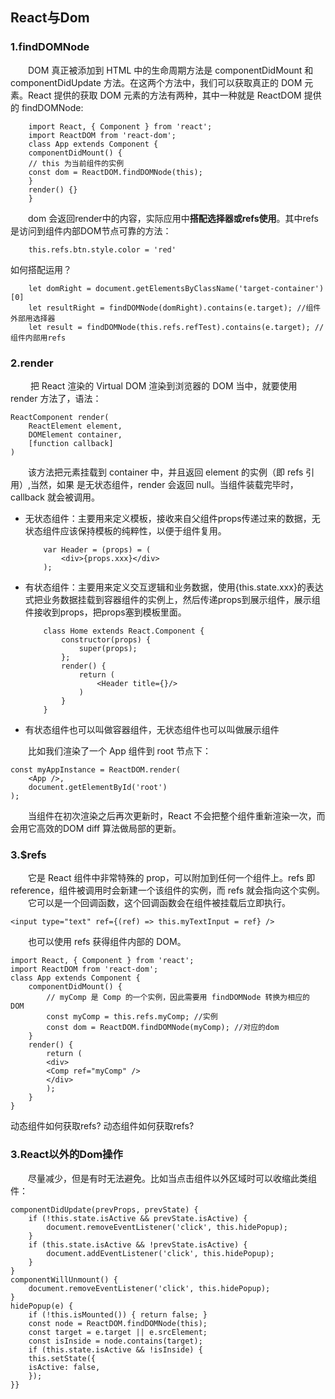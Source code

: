 ## React与Dom
### 1.findDOMNode
&emsp;&emsp;DOM 真正被添加到 HTML 中的生命周期方法是 componentDidMount 和 componentDidUpdate 方法。在这两个方法中，我们可以获取真正的 DOM 元素。React 提供的获取 DOM 元素的方法有两种，其中一种就是 ReactDOM 提供的 findDOMNode:
```
    import React, { Component } from 'react'; 
    import ReactDOM from 'react-dom'; 
    class App extends Component { 
    componentDidMount() { 
    // this 为当前组件的实例
    const dom = ReactDOM.findDOMNode(this); 
    } 
    render() {} 
    }
```
&emsp;&emsp;dom 会返回render中的内容，实际应用中**搭配选择器或refs使用**。其中refs是访问到组件内部DOM节点可靠的方法：
```
    this.refs.btn.style.color = 'red'
```
如何搭配运用？
```
    let domRight = document.getElementsByClassName('target-container')[0]
    let resultRight = findDOMNode(domRight).contains(e.target); //组件外部用选择器
    let result = findDOMNode(this.refs.refTest).contains(e.target); //组件内部用refs
```
### 2.render
&emsp;&emsp; 把 React 渲染的
Virtual DOM 渲染到浏览器的 DOM 当中，就要使用 render 方法了，语法：
```
ReactComponent render(
    ReactElement element,
    DOMElement container,
    [function callback]
)
```
&emsp;&emsp;该方法把元素挂载到 container 中，并且返回 element 的实例（即 refs 引用）,当然，如果
是无状态组件，render 会返回 null。当组件装载完毕时，callback 就会被调用。

- 无状态组件：主要用来定义模板，接收来自父组件props传递过来的数据，无状态组件应该保持模板的纯粹性，以便于组件复用。
    ```
        var Header = (props) = (
            <div>{props.xxx}</div>
        );
    ```
- 有状态组件：主要用来定义交互逻辑和业务数据，使用{this.state.xxx}的表达式把业务数据挂载到容器组件的实例上，然后传递props到展示组件，展示组件接收到props，把props塞到模板里面。
    ```
        class Home extends React.Component {
            constructor(props) {
                super(props);
            };
            render() {
                return (
                    <Header title={}/>
                )
            }
        }
    ```
- 有状态组件也可以叫做容器组件，无状态组件也可以叫做展示组件

&emsp;&emsp;比如我们渲染了一个 App 组件到 root 节点下：
```
const myAppInstance = ReactDOM.render(
    <App />, 
    document.getElementById('root')
);
```
&emsp;&emsp;当组件在初次渲染之后再次更新时，React 不会把整个组件重新渲染一次，而会用它高效的DOM diff 算法做局部的更新。

### 3.$refs
&emsp;&emsp;它是 React 组件中非常特殊的 prop，可以附加到任何一个组件上。refs 即 reference，组件被调用时会新建一个该组件的实例，而 refs 就会指向这个实例。
&emsp;&emsp;它可以是一个回调函数，这个回调函数会在组件被挂载后立即执行。
```
<input type="text" ref={(ref) => this.myTextInput = ref} />
```
&emsp;&emsp;也可以使用 refs 获得组件内部的 DOM。
```
import React, { Component } from 'react';
import ReactDOM from 'react-dom';
class App extends Component {
    componentDidMount() {
        // myComp 是 Comp 的一个实例，因此需要用 findDOMNode 转换为相应的 DOM
        const myComp = this.refs.myComp; //实例
        const dom = ReactDOM.findDOMNode(myComp); //对应的dom
    }
    render() {
        return (
        <div>
        <Comp ref="myComp" />
        </div>
        );
    }
}
```
动态组件如何获取refs?
动态组件如何获取refs?
### 3.React以外的Dom操作
&emsp;&emsp;尽量减少，但是有时无法避免。比如当点击组件以外区域时可以收缩此类组件：
```
componentDidUpdate(prevProps, prevState) {
    if (!this.state.isActive && prevState.isActive) {
        document.removeEventListener('click', this.hidePopup);
    }
    if (this.state.isActive && !prevState.isActive) {
        document.addEventListener('click', this.hidePopup);
    }
}   
componentWillUnmount() {
    document.removeEventListener('click', this.hidePopup);
}
hidePopup(e) {
    if (!this.isMounted()) { return false; }
    const node = ReactDOM.findDOMNode(this);
    const target = e.target || e.srcElement;
    const isInside = node.contains(target);
    if (this.state.isActive && !isInside) {
    this.setState({
    isActive: false,
    });
}}
```